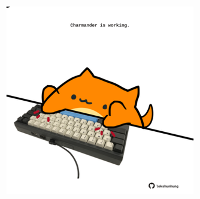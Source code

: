 <!-- built at 10/04/2023, 02:12:43 UTC -->
<p align="center">
  <img width="500" height="500" src="./ReadmeImage.svg">
</p>
